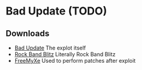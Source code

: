# Bad Update (TODO)

## Downloads
* [Bad Update](https://github.com/grimdoomer/Xbox360BadUpdate/releases) The explot itself
* [Rock Band Blitz](https://digiex.net/threads/rock-band-blitz-xbox-live-arcade-download-delisted-from-xbla.15780/) Literally Rock Band Blitz
* [FreeMyXe](https://github.com/FreeMyXe/FreeMyXe/releases) Used to perform patches after exploit